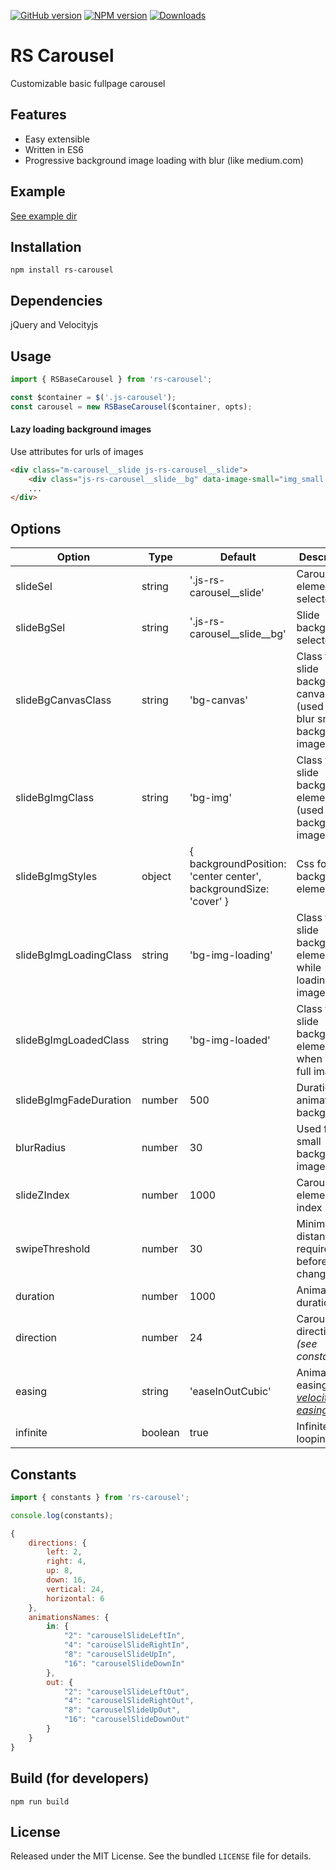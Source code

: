 [![GitHub version](https://img.shields.io/github/tag/Redknife/rs-carousel.svg)](https://github.com/Redknife/rs-carousel)
[![NPM version](https://img.shields.io/npm/v/rs-carousel.svg)](https://www.npmjs.com/package/rs-carousel)
[![Downloads](https://img.shields.io/npm/dt/rs-carousel.svg)](https://www.npmjs.com/package/rs-carousel)
# RS Carousel
Customizable basic fullpage carousel

## Features

- Easy extensible
- Written in ES6
- Progressive background image loading with blur (like medium.com)

## Example
[See example dir](example/)


## Installation

```
npm install rs-carousel
```

## Dependencies

jQuery and Velocityjs

## Usage

```javascript
import { RSBaseCarousel } from 'rs-carousel';

const $container = $('.js-carousel');
const carousel = new RSBaseCarousel($container, opts);
```

#### Lazy loading background images
Use attributes for urls of images
```html
<div class="m-carousel__slide js-rs-carousel__slide">
    <div class="js-rs-carousel__slide__bg" data-image-small="img_small.jpg" data-image="img_large.jpg"></div>
    ...
</div>
```

## Options

| Option | Type | Default | Description |
| ------ | ---- | ------- | ----------- |
| slideSel | string | '.js-rs-carousel__slide' | Carousel elements selector |
| slideBgSel | string | '.js-rs-carousel__slide__bg' | Slide background selector |
| slideBgCanvasClass | string | 'bg-canvas' | Class for slide background canvas (used for blur small background image) |
| slideBgImgClass | string | 'bg-img' | Class for slide background element (used for full background image) |
| slideBgImgStyles | object | { backgroundPosition: 'center center', backgroundSize: 'cover' } | Css for background element |
| slideBgImgLoadingClass | string | 'bg-img-loading' | Class form slide background element while loading full image |
| slideBgImgLoadedClass | string | 'bg-img-loaded' | Class for slide background element when loaded full image |
| slideBgImgFadeDuration | number | 500 | Duration of animation backgrounds |
| blurRadius | number | 30 | Used for blur small background image |
| slideZIndex | number | 1000 | Carousel elements z-index |
| swipeThreshold | number | 30 | Minimal distance required before slides change |
| duration | number | 1000 | Animation duration |
| direction | number | 24 | Carousel direction *(see constants)* |
| easing | string | 'easeInOutCubic' | Animation easing *([see velocityjs easings](http://velocityjs.org/#easing))* |
| infinite | boolean | true | Infinite looping |

## Constants

```javascript
import { constants } from 'rs-carousel';

console.log(constants);
```

```javascript
{
    directions: {
        left: 2,
        right: 4,
        up: 8,
        down: 16,
        vertical: 24,
        horizontal: 6
    },
    animationsNames: {
        in: {
            "2": "carouselSlideLeftIn",
            "4": "carouselSlideRightIn",
            "8": "carouselSlideUpIn",
            "16": "carouselSlideDownIn"
        },
        out: {
            "2": "carouselSlideLeftOut",
            "4": "carouselSlideRightOut",
            "8": "carouselSlideUpOut",
            "16": "carouselSlideDownOut"
        }
    }
}
```

## Build (for developers)

```
npm run build
```


## License

Released under the MIT License. See the bundled `LICENSE` file for
details.

